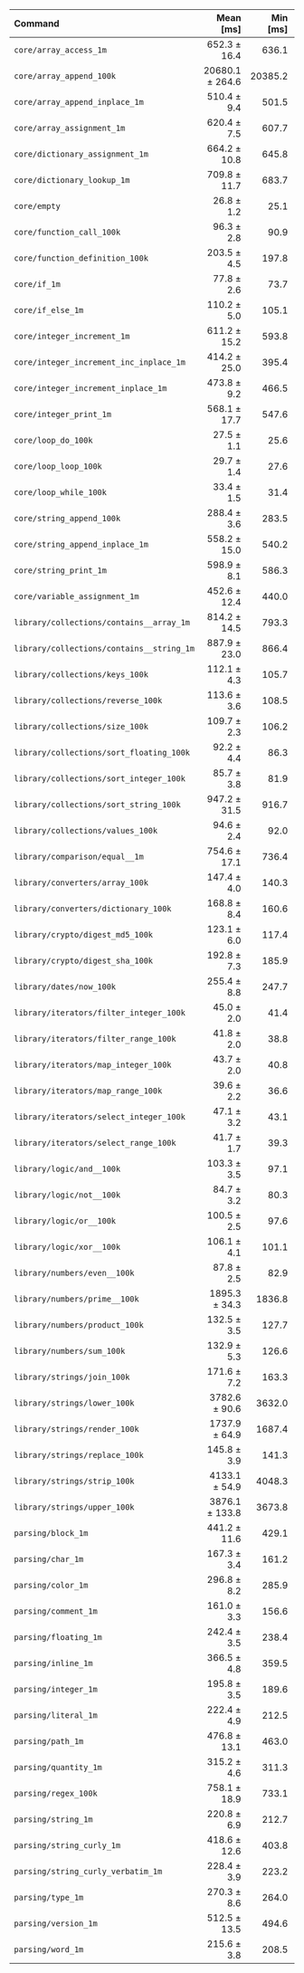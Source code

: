 | Command | Mean [ms] | Min [ms] | Max [ms] |
|:---|---:|---:|---:|
| `core/array_access_1m` | 652.3 ± 16.4 | 636.1 | 685.6 | 24.29 ± 1.21 |
| `core/array_append_100k` | 20680.1 ± 264.6 | 20385.2 | 21267.5 | 770.22 ± 34.62 |
| `core/array_append_inplace_1m` | 510.4 ± 9.4 | 501.5 | 528.9 | 19.01 ± 0.89 |
| `core/array_assignment_1m` | 620.4 ± 7.5 | 607.7 | 634.2 | 23.11 ± 1.03 |
| `core/dictionary_assignment_1m` | 664.2 ± 10.8 | 645.8 | 681.3 | 24.74 ± 1.14 |
| `core/dictionary_lookup_1m` | 709.8 ± 11.7 | 683.7 | 725.1 | 26.44 ± 1.22 |
| `core/empty` | 26.8 ± 1.2 | 25.1 | 30.8 |
| `core/function_call_100k` | 96.3 ± 2.8 | 90.9 | 103.5 | 3.59 ± 0.19 |
| `core/function_definition_100k` | 203.5 ± 4.5 | 197.8 | 214.3 | 7.58 ± 0.37 |
| `core/if_1m` | 77.8 ± 2.6 | 73.7 | 84.3 | 2.90 ± 0.16 |
| `core/if_else_1m` | 110.2 ± 5.0 | 105.1 | 130.0 | 4.10 ± 0.26 |
| `core/integer_increment_1m` | 611.2 ± 15.2 | 593.8 | 644.4 | 22.76 ± 1.13 |
| `core/integer_increment_inc_inplace_1m` | 414.2 ± 25.0 | 395.4 | 465.5 | 15.43 ± 1.14 |
| `core/integer_increment_inplace_1m` | 473.8 ± 9.2 | 466.5 | 494.5 | 17.65 ± 0.83 |
| `core/integer_print_1m` | 568.1 ± 17.7 | 547.6 | 599.8 | 21.16 ± 1.12 |
| `core/loop_do_100k` | 27.5 ± 1.1 | 25.6 | 30.6 | 1.02 ± 0.06 |
| `core/loop_loop_100k` | 29.7 ± 1.4 | 27.6 | 36.4 | 1.10 ± 0.07 |
| `core/loop_while_100k` | 33.4 ± 1.5 | 31.4 | 38.1 | 1.24 ± 0.08 |
| `core/string_append_100k` | 288.4 ± 3.6 | 283.5 | 293.4 | 10.74 ± 0.48 |
| `core/string_append_inplace_1m` | 558.2 ± 15.0 | 540.2 | 579.3 | 20.79 ± 1.06 |
| `core/string_print_1m` | 598.9 ± 8.1 | 586.3 | 610.0 | 22.31 ± 1.01 |
| `core/variable_assignment_1m` | 452.6 ± 12.4 | 440.0 | 476.0 | 16.86 ± 0.86 |
| `library/collections/contains__array_1m` | 814.2 ± 14.5 | 793.3 | 831.4 | 30.32 ± 1.41 |
| `library/collections/contains__string_1m` | 887.9 ± 23.0 | 866.4 | 936.7 | 33.07 ± 1.66 |
| `library/collections/keys_100k` | 112.1 ± 4.3 | 105.7 | 126.7 | 4.18 ± 0.24 |
| `library/collections/reverse_100k` | 113.6 ± 3.6 | 108.5 | 121.8 | 4.23 ± 0.23 |
| `library/collections/size_100k` | 109.7 ± 2.3 | 106.2 | 116.0 | 4.09 ± 0.20 |
| `library/collections/sort_floating_100k` | 92.2 ± 4.4 | 86.3 | 109.4 | 3.43 ± 0.22 |
| `library/collections/sort_integer_100k` | 85.7 ± 3.8 | 81.9 | 100.9 | 3.19 ± 0.20 |
| `library/collections/sort_string_100k` | 947.2 ± 31.5 | 916.7 | 1026.8 | 35.28 ± 1.92 |
| `library/collections/values_100k` | 94.6 ± 2.4 | 92.0 | 103.1 | 3.52 ± 0.18 |
| `library/comparison/equal__1m` | 754.6 ± 17.1 | 736.4 | 785.8 | 28.10 ± 1.37 |
| `library/converters/array_100k` | 147.4 ± 4.0 | 140.3 | 156.2 | 5.49 ± 0.28 |
| `library/converters/dictionary_100k` | 168.8 ± 8.4 | 160.6 | 188.8 | 6.29 ± 0.41 |
| `library/crypto/digest_md5_100k` | 123.1 ± 6.0 | 117.4 | 148.2 | 4.58 ± 0.30 |
| `library/crypto/digest_sha_100k` | 192.8 ± 7.3 | 185.9 | 215.8 | 7.18 ± 0.41 |
| `library/dates/now_100k` | 255.4 ± 8.8 | 247.7 | 277.6 | 9.51 ± 0.52 |
| `library/iterators/filter_integer_100k` | 45.0 ± 2.0 | 41.4 | 50.0 | 1.68 ± 0.10 |
| `library/iterators/filter_range_100k` | 41.8 ± 2.0 | 38.8 | 47.2 | 1.56 ± 0.10 |
| `library/iterators/map_integer_100k` | 43.7 ± 2.0 | 40.8 | 49.3 | 1.63 ± 0.10 |
| `library/iterators/map_range_100k` | 39.6 ± 2.2 | 36.6 | 48.2 | 1.47 ± 0.10 |
| `library/iterators/select_integer_100k` | 47.1 ± 3.2 | 43.1 | 64.9 | 1.75 ± 0.14 |
| `library/iterators/select_range_100k` | 41.7 ± 1.7 | 39.3 | 46.1 | 1.55 ± 0.09 |
| `library/logic/and__100k` | 103.3 ± 3.5 | 97.1 | 110.4 | 3.85 ± 0.21 |
| `library/logic/not__100k` | 84.7 ± 3.2 | 80.3 | 95.5 | 3.15 ± 0.18 |
| `library/logic/or__100k` | 100.5 ± 2.5 | 97.6 | 110.1 | 3.74 ± 0.19 |
| `library/logic/xor__100k` | 106.1 ± 4.1 | 101.1 | 117.9 | 3.95 ± 0.23 |
| `library/numbers/even__100k` | 87.8 ± 2.5 | 82.9 | 93.2 | 3.27 ± 0.17 |
| `library/numbers/prime__100k` | 1895.3 ± 34.3 | 1836.8 | 1938.3 | 70.59 ± 3.30 |
| `library/numbers/product_100k` | 132.5 ± 3.5 | 127.7 | 140.6 | 4.93 ± 0.25 |
| `library/numbers/sum_100k` | 132.9 ± 5.3 | 126.6 | 149.0 | 4.95 ± 0.29 |
| `library/strings/join_100k` | 171.6 ± 7.2 | 163.3 | 187.6 | 6.39 ± 0.38 |
| `library/strings/lower_100k` | 3782.6 ± 90.6 | 3632.0 | 3899.0 | 140.88 ± 6.95 |
| `library/strings/render_100k` | 1737.9 ± 64.9 | 1687.4 | 1910.6 | 64.73 ± 3.69 |
| `library/strings/replace_100k` | 145.8 ± 3.9 | 141.3 | 154.8 | 5.43 ± 0.27 |
| `library/strings/strip_100k` | 4133.1 ± 54.9 | 4048.3 | 4223.2 | 153.94 ± 6.94 |
| `library/strings/upper_100k` | 3876.1 ± 133.8 | 3673.8 | 4146.8 | 144.36 ± 7.97 |
| `parsing/block_1m` | 441.2 ± 11.6 | 429.1 | 459.1 | 16.43 ± 0.83 |
| `parsing/char_1m` | 167.3 ± 3.4 | 161.2 | 174.1 | 6.23 ± 0.30 |
| `parsing/color_1m` | 296.8 ± 8.2 | 285.9 | 314.8 | 11.06 ± 0.56 |
| `parsing/comment_1m` | 161.0 ± 3.3 | 156.6 | 168.0 | 5.99 ± 0.29 |
| `parsing/floating_1m` | 242.4 ± 3.5 | 238.4 | 249.7 | 9.03 ± 0.41 |
| `parsing/inline_1m` | 366.5 ± 4.8 | 359.5 | 376.1 | 13.65 ± 0.61 |
| `parsing/integer_1m` | 195.8 ± 3.5 | 189.6 | 201.4 | 7.29 ± 0.34 |
| `parsing/literal_1m` | 222.4 ± 4.9 | 212.5 | 234.1 | 8.28 ± 0.40 |
| `parsing/path_1m` | 476.8 ± 13.1 | 463.0 | 509.8 | 17.76 ± 0.91 |
| `parsing/quantity_1m` | 315.2 ± 4.6 | 311.3 | 326.0 | 11.74 ± 0.53 |
| `parsing/regex_100k` | 758.1 ± 18.9 | 733.1 | 783.1 | 28.23 ± 1.41 |
| `parsing/string_1m` | 220.8 ± 6.9 | 212.7 | 239.1 | 8.22 ± 0.44 |
| `parsing/string_curly_1m` | 418.6 ± 12.6 | 403.8 | 443.3 | 15.59 ± 0.82 |
| `parsing/string_curly_verbatim_1m` | 228.4 ± 3.9 | 223.2 | 236.4 | 8.51 ± 0.39 |
| `parsing/type_1m` | 270.3 ± 8.6 | 264.0 | 294.6 | 10.07 ± 0.54 |
| `parsing/version_1m` | 512.5 ± 13.5 | 494.6 | 539.8 | 19.09 ± 0.96 |
| `parsing/word_1m` | 215.6 ± 3.8 | 208.5 | 220.5 | 8.03 ± 0.37 |
